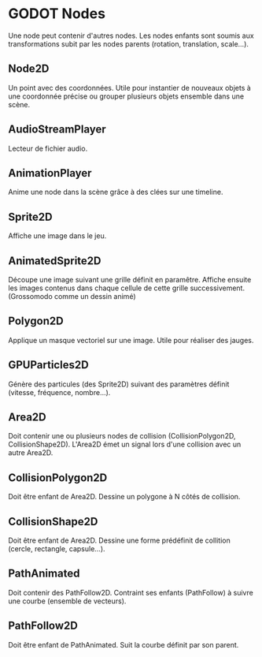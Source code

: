 # GODOT Nodes

Une node peut contenir d'autres nodes. 
Les nodes enfants sont soumis aux transformations 
subit par les nodes parents (rotation, translation, scale...).

## Node2D

Un point avec des coordonnées. 
Utile pour instantier de nouveaux objets à une coordonnée précise
ou grouper plusieurs objets ensemble dans une scène.

## AudioStreamPlayer

Lecteur de fichier audio.

## AnimationPlayer

Anime une node dans la scène grâce à des clées sur une timeline.

## Sprite2D

Affiche une image dans le jeu.

## AnimatedSprite2D

Découpe une image suivant une grille définit en paramêtre.
Affiche ensuite les images contenus dans chaque cellule 
de cette grille successivement. (Grossomodo comme un dessin animé)

## Polygon2D

Applique un masque vectoriel sur une image. Utile pour réaliser des jauges.

## GPUParticles2D

Génère des particules (des Sprite2D) suivant des paramètres définit (vitesse, fréquence, nombre...).

## Area2D

Doit contenir une ou plusieurs nodes de collision (CollisionPolygon2D, CollisionShape2D).
L'Area2D émet un signal lors d'une collision avec un autre Area2D.

## CollisionPolygon2D

Doit être enfant de Area2D. Dessine un polygone à N côtés de collision.

## CollisionShape2D

Doit être enfant de Area2D. Dessine une forme prédéfinit de collition (cercle, rectangle, capsule...).

## PathAnimated

Doit contenir des PathFollow2D. Contraint ses enfants (PathFollow) à suivre une courbe (ensemble de vecteurs).

## PathFollow2D

Doit être enfant de PathAnimated. Suit la courbe définit par son parent.
